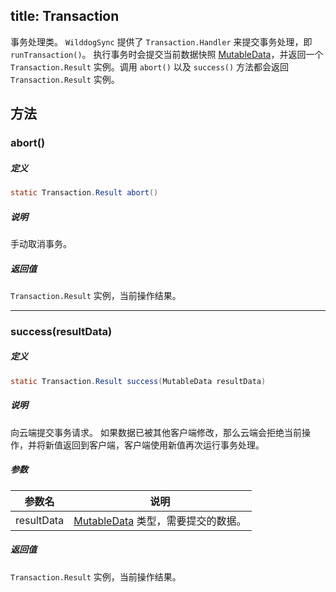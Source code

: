title:  Transaction
---
事务处理类。
`WilddogSync` 提供了 `Transaction.Handler` 来提交事务处理，即 `runTransaction()`。
执行事务时会提交当前数据快照 [MutableData](/api/sync/android/MutableData.html)，并返回一个 `Transaction.Result` 实例。调用 `abort()` 以及 `success()` 方法都会返回 `Transaction.Result` 实例。

## 方法

### abort()

##### 定义

```java
static Transaction.Result abort()
```

##### 说明

手动取消事务。

##### 返回值

`Transaction.Result` 实例，当前操作结果。
</br>

---
### success(resultData)

##### 定义

```java
static Transaction.Result success(MutableData resultData)
```

##### 说明

向云端提交事务请求。
如果数据已被其他客户端修改，那么云端会拒绝当前操作，并将新值返回到客户端，客户端使用新值再次运行事务处理。

##### 参数

参数名 | 说明
--- | ---
resultData |[MutableData](/api/sync/android/MutableData.html) 类型，需要提交的数据。

##### 返回值

`Transaction.Result` 实例，当前操作结果。
</br>


